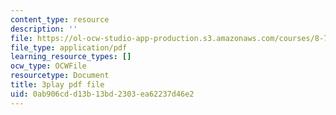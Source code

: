 ```yaml
---
content_type: resource
description: ''
file: https://ol-ocw-studio-app-production.s3.amazonaws.com/courses/8-701-introduction-to-nuclear-and-particle-physics-fall-2020/0ab906cdd13b13bd2303ea62237d46e2_HynldX56FHI.pdf
file_type: application/pdf
learning_resource_types: []
ocw_type: OCWFile
resourcetype: Document
title: 3play pdf file
uid: 0ab906cd-d13b-13bd-2303-ea62237d46e2
---
```

